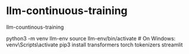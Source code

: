 # llm-continuous-training
llm-countinous-training


python3 -m venv llm-env
source llm-env/bin/activate  # On Windows: venv\Scripts\activate
pip3 install transformers torch tokenizers streamlit
